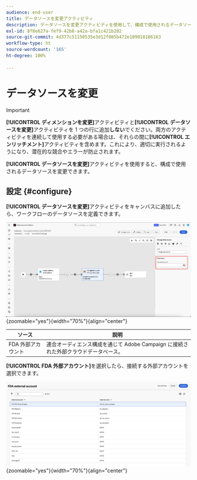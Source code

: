 ```yaml
---
audience: end-user
title: データソースを変更アクティビティ
description: データソースを変更アクティビティを使用して、構成で使用されるデータソースを変更し、構成内のデータの管理の柔軟性を向上させる方法について説明します。
exl-id: 8f8e627a-fef9-42b8-a42a-bfa1c421b202
source-git-commit: 4d377c51150535e3d12f085b472e189818186163
workflow-type: ht
source-wordcount: '165'
ht-degree: 100%

---
```


# データソースを変更

>[!IMPORTANT]
>
>**[!UICONTROL ディメンションを変更]**&#x200B;アクティビティと&#x200B;**[!UICONTROL データソースを変更]**&#x200B;アクティビティを 1 つの行に追加&#x200B;**しない**&#x200B;でください。両方のアクティビティを連続して使用する必要がある場合は、それらの間に&#x200B;**[!UICONTROL エンリッチメント]**&#x200B;アクティビティを含めます。これにより、適切に実行されるようになり、潜在的な競合やエラーが防止されます。

**[!UICONTROL データソースを変更]**&#x200B;アクティビティを使用すると、構成で使用されるデータソースを変更できます。

## 設定 {#configure}

**[!UICONTROL データソースを変更]**&#x200B;アクティビティをキャンバスに追加したら、ワークフローのデータソースを定義できます。

![連合オーディエンス構成ワークスペース内にデータソースオプションがハイライト表示されています。](/help/compositions/assets/change-data-source/configure.png){zoomable="yes"}{width="70%"}{align="center"}

| ソース | 説明 |
| ------ | ----------- |
| FDA 外部アカウント | 連合オーディエンス構成を通じて Adobe Campaign に接続された外部クラウドデータベース。 |

**[!UICONTROL FDA 外部アカウント]**&#x200B;を選択したら、接続する外部アカウントを選択できます。

![外部アカウントオプションを表示するポップオーバーが表示されています。](/help/compositions/assets/change-data-source/fda-external-account.png){zoomable="yes"}{width="70%"}{align="center"}
